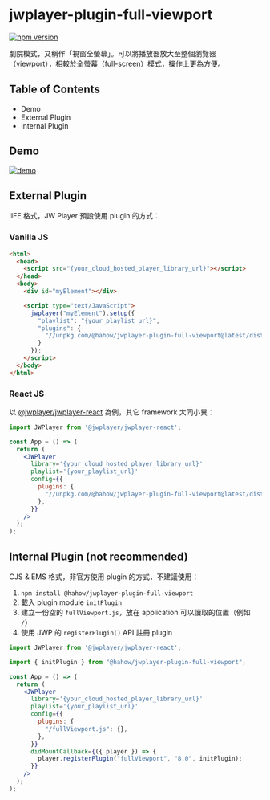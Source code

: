 # jwplayer-plugin-full-viewport

[![npm version](https://badge.fury.io/js/@hahow%2Fjwplayer-plugin-full-viewport.svg)](https://badge.fury.io/js/@hahow%2Fjwplayer-plugin-full-viewport)

劇院模式，又稱作「視窗全螢幕」。可以將播放器放大至整個瀏覽器（viewport），相較於全螢幕（full-screen）模式，操作上更為方便。

## Table of Contents

- Demo
- External Plugin
- Internal Plugin

## Demo

[![demo](https://user-images.githubusercontent.com/559351/189577663-e181630e-c9f8-4095-a833-5b7b6f57d198.png)](https://hahow.github.io/jwplayer-plugins/?path=/docs/jw-player-plugins--full-viewport)

## External Plugin

IIFE 格式，JW Player 預設使用 plugin 的方式：

### Vanilla JS

```html
<html>
  <head>
    <script src="{your_cloud_hosted_player_library_url}"></script>
  </head>
  <body>
    <div id="myElement"></div>

    <script type="text/JavaScript">
      jwplayer("myElement").setup({
        "playlist": "{your_playlist_url}",
        "plugins": {
          "//unpkg.com/@hahow/jwplayer-plugin-full-viewport@latest/dist/iife/fullViewport.js": {}
        }
      });
    </script>
  </body>
</html>
```

### React JS

以 [@jwplayer/jwplayer-react](https://github.com/jwplayer/jwplayer-react) 為例，其它 framework 大同小異：

```jsx
import JWPlayer from '@jwplayer/jwplayer-react';

const App = () => (
  return (
    <JWPlayer
      library='{your_cloud_hosted_player_library_url}'
      playlist='{your_playlist_url}'
      config={{
        plugins: {
          "//unpkg.com/@hahow/jwplayer-plugin-full-viewport@latest/dist/iife/fullViewport.js": {},
        },
      }}
    />
  );
);
```

## Internal Plugin (not recommended)

CJS & EMS 格式，非官方使用 plugin 的方式，不建議使用：

1. `npm install @hahow/jwplayer-plugin-full-viewport`
1. 載入 plugin module `initPlugin`
1. 建立一份空的 `fullViewport.js`，放在 application 可以讀取的位置（例如 `/`）
1. 使用 JWP 的 `registerPlugin()` API 註冊 plugin

```jsx
import JWPlayer from '@jwplayer/jwplayer-react';

import { initPlugin } from "@hahow/jwplayer-plugin-full-viewport";

const App = () => (
  return (
    <JWPlayer
      library='{your_cloud_hosted_player_library_url}'
      playlist='{your_playlist_url}'
      config={{
        plugins: {
          "/fullViewport.js": {},
        },
      }}
      didMountCallback={({ player }) => {
        player.registerPlugin("fullViewport", "8.0", initPlugin);
      }}
    />
  );
);
```
